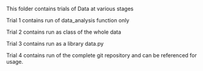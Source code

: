 This folder contains trials of Data at various stages

Trial 1 contains run of data_analysis function only

Trial 2 contains run as class  of the whole data

Trial 3 contains run as a library data.py

Trial 4 contains run of the complete git repository and can be referenced for usage.
